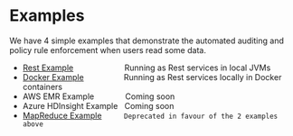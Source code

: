 # Examples

We have 4 simple examples that demonstrate the automated auditing and policy rule enforcement when users read some data.

* [Rest Example](../deployment/local-jvm/README.md)&nbsp; &nbsp; &nbsp; &nbsp; &nbsp; &nbsp; &nbsp; &nbsp; &nbsp; &nbsp; &nbsp; &nbsp;Running as Rest services in local JVMs
* [Docker Example](../deployment/local-jvm/README.md)&nbsp; &nbsp; &nbsp; &nbsp; &nbsp; &nbsp; &nbsp; &nbsp; &nbsp; Running as Rest services locally in Docker containers
* AWS EMR Example &nbsp; &nbsp; &nbsp; &nbsp; &nbsp; &nbsp; &nbsp;Coming soon
* Azure HDInsight Example &nbsp; Coming soon
* [MapReduce Example](mapreduce-example/README.md)&nbsp; &nbsp; &nbsp; &nbsp; &nbsp; `Deprecated in favour of the 2 examples above`